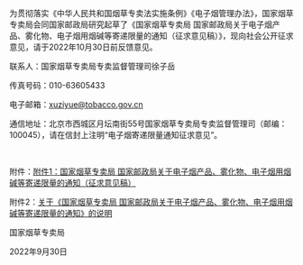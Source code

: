
为贯彻落实《中华人民共和国烟草专卖法实施条例》《电子烟管理办法》，国家烟草专卖局会同国家邮政局研究起草了《国家烟草专卖局 国家邮政局关于电子烟产品、雾化物、电子烟用烟碱等寄递限量的通知（征求意见稿）》，现向社会公开征求意见，请于2022年10月30日前反馈意见。

联系人：国家烟草专卖局专卖监督管理司徐子岳

传真号码：010-63605433

电子邮箱：xuziyue@tobacco.gov.cn

通信地址：北京市西城区月坛南街55号国家烟草专卖局专卖监督管理司（邮编：100045），请在信封上注明“电子烟寄递限量通知征求意见”。


 

附件：[附件1：国家烟草专卖局 国家邮政局关于电子烟产品、雾化物、电子烟用烟碱等寄递限量的通知（征求意见稿）](附件1：国家烟草专卖局_国家邮政局关于电子烟产品、雾化物、电子烟用烟碱等寄递限量的通知（征求意见稿）.doc)

附件2：[关于《国家烟草专卖局 国家邮政局关于电子烟产品、雾化物、电子烟用烟碱等寄递限量的通知》的说明](附件2：关于《国家烟草专卖局_国家邮政局关于电子烟产品、雾化物、电子烟用烟碱等寄递限量的通知》的说明-20220930153844707.doc)

国家烟草专卖局

2022年9月30日